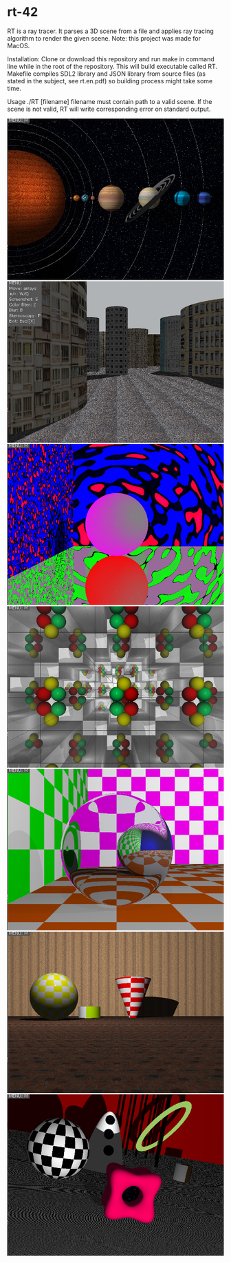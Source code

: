 # rt-42

RT is a  ray tracer. It parses a 3D scene from a file and applies ray tracing algorithm to render the given scene. Note: this project was made for MacOS.

Installation: Clone or download this repository and run make in command line while in the root of the repository. This will build executable called RT. Makefile compiles SDL2 library and JSON library from source files (as stated in the subject, see rt.en.pdf) so building process might take some time.

Usage ./RT [filename] filename must contain path to a valid scene. If the scene is not valid, RT will write corresponding error on standard output.

![](https://github.com/ilmiraibragimova/rt-42/blob/master/shots/%D0%A1%D0%BD%D0%B8%D0%BC%D0%BE%D0%BA%20%D1%8D%D0%BA%D1%80%D0%B0%D0%BD%D0%B0%202021-06-01%20%D0%B2%2016.13.56.png)
![](https://github.com/ilmiraibragimova/rt-42/blob/master/shots/%D0%A1%D0%BD%D0%B8%D0%BC%D0%BE%D0%BA%20%D1%8D%D0%BA%D1%80%D0%B0%D0%BD%D0%B0%202021-06-01%20%D0%B2%2016.15.05.png)
![](https://github.com/ilmiraibragimova/rt-42/blob/master/shots/%D0%A1%D0%BD%D0%B8%D0%BC%D0%BE%D0%BA%20%D1%8D%D0%BA%D1%80%D0%B0%D0%BD%D0%B0%202021-06-01%20%D0%B2%2016.18.03.png)
![](https://github.com/ilmiraibragimova/rt-42/blob/master/shots/%D0%A1%D0%BD%D0%B8%D0%BC%D0%BE%D0%BA%20%D1%8D%D0%BA%D1%80%D0%B0%D0%BD%D0%B0%202021-06-01%20%D0%B2%2016.18.44.png)
![](https://github.com/ilmiraibragimova/rt-42/blob/master/shots/%D0%A1%D0%BD%D0%B8%D0%BC%D0%BE%D0%BA%20%D1%8D%D0%BA%D1%80%D0%B0%D0%BD%D0%B0%202021-06-01%20%D0%B2%2016.20.00.png)
![](https://github.com/ilmiraibragimova/rt-42/blob/master/shots/%D0%A1%D0%BD%D0%B8%D0%BC%D0%BE%D0%BA%20%D1%8D%D0%BA%D1%80%D0%B0%D0%BD%D0%B0%202021-06-01%20%D0%B2%2016.21.00.png)
![](https://github.com/ilmiraibragimova/rt-42/blob/master/shots/%D0%A1%D0%BD%D0%B8%D0%BC%D0%BE%D0%BA%20%D1%8D%D0%BA%D1%80%D0%B0%D0%BD%D0%B0%202021-06-01%20%D0%B2%2016.22.52.png)
